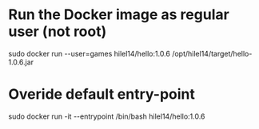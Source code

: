 # Run the Docker image as regular user (not root)

sudo docker run --user=games hilel14/hello:1.0.6 /opt/hilel14/target/hello-1.0.6.jar

# Overide default entry-point

 sudo docker run -it --entrypoint /bin/bash hilel14/hello:1.0.6